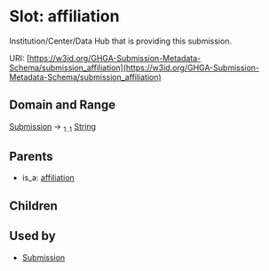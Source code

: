 
# Slot: affiliation


Institution/Center/Data Hub that is providing this submission.

URI: [https://w3id.org/GHGA-Submission-Metadata-Schema/submission_affiliation](https://w3id.org/GHGA-Submission-Metadata-Schema/submission_affiliation)


## Domain and Range

[Submission](Submission.md) &#8594;  <sub>1..1</sub> [String](types/String.md)

## Parents

 *  is_a: [affiliation](affiliation.md)

## Children


## Used by

 * [Submission](Submission.md)
